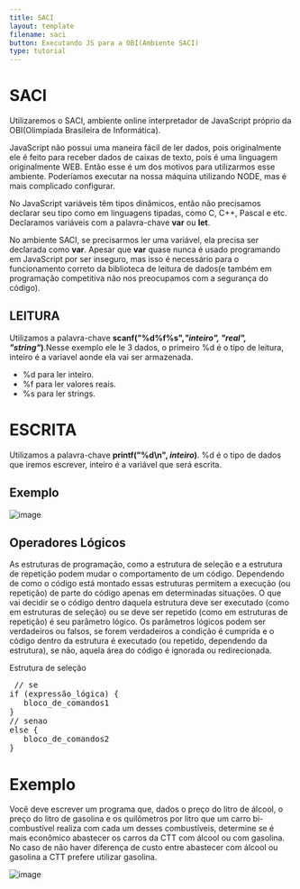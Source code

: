 ```yaml
---
title: SACI
layout: template
filename: saci
button: Executando JS para a OBI(Ambiente SACI)
type: tutorial
---
```


# SACI

Utilizaremos o SACI, ambiente online interpretador de JavaScript próprio da OBI(Olimpíada Brasileira de Informática).

JavaScript não possui uma maneira fácil de ler dados, pois originalmente ele é feito para receber dados de caixas de texto, pois é uma linguagem originalmente WEB.
Então esse é um dos motivos para utilizarmos esse ambiente. Poderíamos executar na nossa máquina utilizando NODE, mas é mais complicado configurar.

No JavaScript variáveis têm tipos dinâmicos, então não precisamos declarar seu tipo como em linguagens tipadas, como C, C++, Pascal e etc. Declaramos variáveis com a palavra-chave **var** ou **let**.

No ambiente SACI, se precisarmos ler uma variável, ela precisa ser declarada como **var**. Apesar que **var** quase nunca é usado programando em JavaScript por ser inseguro, mas isso é necessário para o funcionamento correto da biblioteca de leitura de dados(e também em programação competitiva não nos preocupamos com a segurança do código).

## LEITURA
Utilizamos a palavra-chave **scanf("%d%f%s",*"inteiro", "real", "string"*)**.Nesse exemplo ele le 3 dados, o primeiro %d é o tipo de leitura, inteiro é a variavel aonde ela vai ser armazenada. 
- %d para ler inteiro.
- %f para ler valores reais.
- %s para ler strings.

# ESCRITA
Utilizamos a palavra-chave **printf("%d\n", *inteiro*)**. %d é o tipo de dados que iremos escrever, inteiro é a variável que será escrita.


## Exemplo
![image](https://user-images.githubusercontent.com/65428645/228625682-e9940939-cf3d-4902-82e2-cb371793d8ec.png)


## Operadores Lógicos
As estruturas de programação, como a estrutura de seleção e a estrutura de repetição podem mudar o comportamento de um código. Dependendo de como o código está montado essas estruturas permitem a execução (ou repetição) de parte do código apenas em determinadas situações. O que vai decidir se o código dentro daquela estrutura deve ser executado (como em estruturas de seleção) ou se deve ser repetido (como em estruturas de repetição) é seu parâmetro lógico. Os parâmetros lógicos podem ser verdadeiros ou falsos, se forem verdadeiros a condição é cumprida e o código dentro da estrutura é executado (ou repetido, dependendo da estrutura), se não, aquela área do código é ignorada ou redirecionada.


Estrutura de seleção
<pre>
 // se
if (expressão_lógica) {
   bloco_de_comandos1
}
// senao
else {
   bloco_de_comandos2
}
</pre>

# Exemplo
Você deve escrever um programa que, dados o preço do litro de álcool, o preço do litro de gasolina e os quilômetros por litro que um carro bi-combustível realiza com cada um desses combustíveis, determine se é mais econômico abastecer os carros da CTT com álcool ou com gasolina. No caso de não haver diferença de custo entre abastecer com álcool ou gasolina a CTT prefere utilizar gasolina. 

![image](https://user-images.githubusercontent.com/65428645/228608298-fe6fe408-2b36-4f03-b62f-fb7cd219c7d0.png)



  

